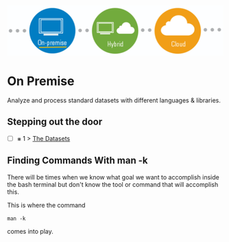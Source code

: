 <p align="center">
  <img src="OnPremise.png">
</p>

# On Premise
Analyze and process standard datasets with different languages & libraries.

## Stepping out the door

- [ ] &#x2A33; 1 > [The Datasets](Journey/001/Readme.md)

## Finding Commands With man -k

There will be times when we know what goal we want to accomplish inside the bash terminal but don't know the tool or command that will accomplish this. 

This is where the command

```
man -k
``` 

comes into play. 
